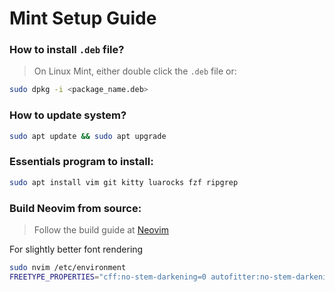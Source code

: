 # Mint Setup Guide

### How to install `.deb` file?
> On Linux Mint, either double click the `.deb` file or:
```sh
sudo dpkg -i <package_name.deb>
```
### How to update system?
```sh
sudo apt update && sudo apt upgrade
```
### Essentials program to install:
```sh
sudo apt install vim git kitty luarocks fzf ripgrep
```
### Build Neovim from source:
> Follow the build guide at [Neovim](https://github.com/neovim/neovim/blob/master/BUILD.md)


For slightly better font rendering
```sh
sudo nvim /etc/environment
FREETYPE_PROPERTIES="cff:no-stem-darkening=0 autofitter:no-stem-darkening=0"
```
